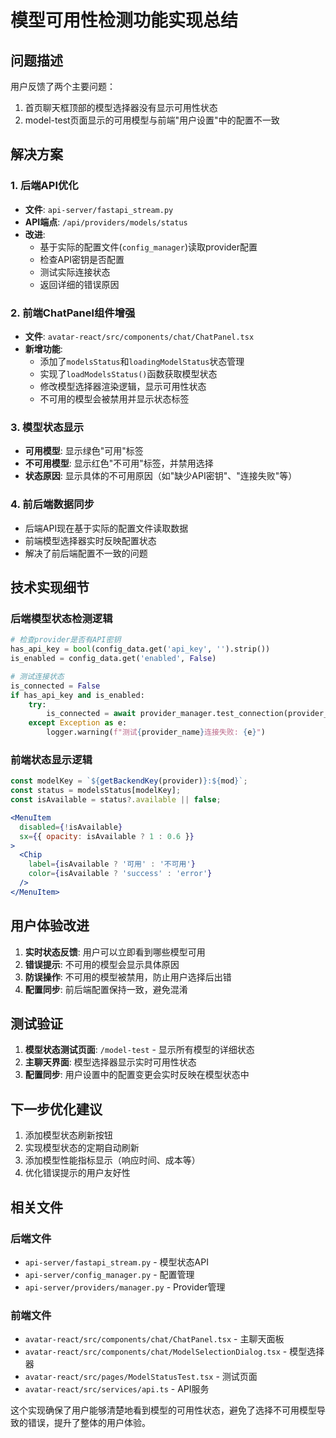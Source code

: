 # 模型可用性检测功能实现总结

## 问题描述
用户反馈了两个主要问题：
1. 首页聊天框顶部的模型选择器没有显示可用性状态
2. model-test页面显示的可用模型与前端"用户设置"中的配置不一致

## 解决方案

### 1. 后端API优化
- **文件**: `api-server/fastapi_stream.py`
- **API端点**: `/api/providers/models/status`
- **改进**: 
  - 基于实际的配置文件(`config_manager`)读取provider配置
  - 检查API密钥是否配置
  - 测试实际连接状态
  - 返回详细的错误原因

### 2. 前端ChatPanel组件增强
- **文件**: `avatar-react/src/components/chat/ChatPanel.tsx`
- **新增功能**:
  - 添加了`modelsStatus`和`loadingModelStatus`状态管理
  - 实现了`loadModelsStatus()`函数获取模型状态
  - 修改模型选择器渲染逻辑，显示可用性状态
  - 不可用的模型会被禁用并显示状态标签

### 3. 模型状态显示
- **可用模型**: 显示绿色"可用"标签
- **不可用模型**: 显示红色"不可用"标签，并禁用选择
- **状态原因**: 显示具体的不可用原因（如"缺少API密钥"、"连接失败"等）

### 4. 前后端数据同步
- 后端API现在基于实际的配置文件读取数据
- 前端模型选择器实时反映配置状态
- 解决了前后端配置不一致的问题

## 技术实现细节

### 后端模型状态检测逻辑
```python
# 检查provider是否有API密钥
has_api_key = bool(config_data.get('api_key', '').strip())
is_enabled = config_data.get('enabled', False)

# 测试连接状态
is_connected = False
if has_api_key and is_enabled:
    try:
        is_connected = await provider_manager.test_connection(provider_name)
    except Exception as e:
        logger.warning(f"测试{provider_name}连接失败: {e}")
```

### 前端状态显示逻辑
```jsx
const modelKey = `${getBackendKey(provider)}:${mod}`;
const status = modelsStatus[modelKey];
const isAvailable = status?.available || false;

<MenuItem 
  disabled={!isAvailable}
  sx={{ opacity: isAvailable ? 1 : 0.6 }}
>
  <Chip
    label={isAvailable ? '可用' : '不可用'}
    color={isAvailable ? 'success' : 'error'}
  />
</MenuItem>
```

## 用户体验改进

1. **实时状态反馈**: 用户可以立即看到哪些模型可用
2. **错误提示**: 不可用的模型会显示具体原因
3. **防误操作**: 不可用的模型被禁用，防止用户选择后出错
4. **配置同步**: 前后端配置保持一致，避免混淆

## 测试验证

1. **模型状态测试页面**: `/model-test` - 显示所有模型的详细状态
2. **主聊天界面**: 模型选择器显示实时可用性状态
3. **配置同步**: 用户设置中的配置变更会实时反映在模型状态中

## 下一步优化建议

1. 添加模型状态刷新按钮
2. 实现模型状态的定期自动刷新
3. 添加模型性能指标显示（响应时间、成本等）
4. 优化错误提示的用户友好性

## 相关文件

### 后端文件
- `api-server/fastapi_stream.py` - 模型状态API
- `api-server/config_manager.py` - 配置管理
- `api-server/providers/manager.py` - Provider管理

### 前端文件
- `avatar-react/src/components/chat/ChatPanel.tsx` - 主聊天面板
- `avatar-react/src/components/chat/ModelSelectionDialog.tsx` - 模型选择器
- `avatar-react/src/pages/ModelStatusTest.tsx` - 测试页面
- `avatar-react/src/services/api.ts` - API服务

这个实现确保了用户能够清楚地看到模型的可用性状态，避免了选择不可用模型导致的错误，提升了整体的用户体验。